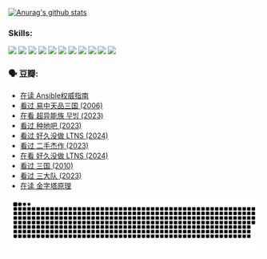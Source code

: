 
[![Anurag's github stats](https://github-readme-stats.vercel.app/api?username=w940853815)](https://github.com/anuraghazra/github-readme-stats)

### Skills:

<code><img height="32" src="https://cdn.jsdelivr.net/npm/simple-icons@v5/icons/python.svg"></code>
<code><img height="32" src="https://cdn.jsdelivr.net/npm/simple-icons@v5/icons/javascript.svg"></code>
<code><img height="32" src="https://cdn.jsdelivr.net/npm/simple-icons@v5/icons/django.svg"></code>
<code><img height="32" src="https://cdn.jsdelivr.net/npm/simple-icons@v5/icons/flask.svg"></code>
<code><img height="32" src="https://cdn.jsdelivr.net/npm/simple-icons@v5/icons/vuetify.svg"></code>
<code><img height="32" src="https://cdn.jsdelivr.net/npm/simple-icons@v5/icons/git.svg"></code>
<code><img height="32" src="https://cdn.jsdelivr.net/npm/simple-icons@v5/icons/docker.svg"></code>
<code><img height="32" src="https://cdn.jsdelivr.net/npm/simple-icons@v5/icons/postgresql.svg"></code>
<code><img height="32" src="https://cdn.jsdelivr.net/npm/simple-icons@v5/icons/elasticsearch.svg"></code>
<code><img height="32" src="https://cdn.jsdelivr.net/npm/simple-icons@v5/icons/macos.svg"></code>
<code><img height="32" src="https://cdn.jsdelivr.net/npm/simple-icons@v5/icons/linux.svg"></code>

### 🗣 豆瓣:

<!-- DOUBAN-ACTIVITIES:START -->
- [在读 Ansible权威指南](https://www.douban.com/people/136069238/status/4539151450/?_i=09482428)
- [看过 易中天品三国‎ (2006)](https://www.douban.com/people/136069238/status/4529910812/?_i=09482428)
- [在看 超异能族 무빙‎ (2023)](https://www.douban.com/people/136069238/status/4527291077/?_i=09482428)
- [看过 种地吧‎ (2023)](https://www.douban.com/people/136069238/status/4527289637/?_i=09482428)
- [看过 好久没做 LTNS‎ (2024)](https://www.douban.com/people/136069238/status/4527289515/?_i=09482428)
- [看过 二手杰作‎ (2023)](https://www.douban.com/people/136069238/status/4522502716/?_i=09482428)
- [在看 好久没做 LTNS‎ (2024)](https://www.douban.com/people/136069238/status/4521969883/?_i=09482428)
- [看过 三国‎ (2010)](https://www.douban.com/people/136069238/status/4521634661/?_i=09482428)
- [看过 三大队‎ (2023)](https://www.douban.com/people/136069238/status/4510323325/?_i=09482428)
- [在读 金字塔原理](https://www.douban.com/people/136069238/status/4507497587/?_i=09482428)
<!-- DOUBAN-ACTIVITIES:END -->


![Snake animation](https://raw.githubusercontent.com/w940853815/w940853815/output/github-contribution-grid-snake.svg)

<!--
**w940853815/w940853815** is a ✨ _special_ ✨ repository because its `README.md` (this file) appears on your GitHub profile.

Here are some ideas to get you started:

- 🔭 I’m currently working on ...
- 🌱 I’m currently learning ...
- 👯 I’m looking to collaborate on ...
- 🤔 I’m looking for help with ...
- 💬 Ask me about ...
- 📫 How to reach me: ...
- 😄 Pronouns: ...
- ⚡ Fun fact: ...
-->
